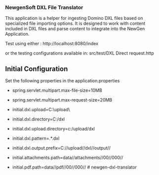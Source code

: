 ### NewgenSoft DXL File Translator

This application is a helper for ingesting Domino DXL files based on specialized file importing
options.  It is designed to work with content included in DXL files and parse content to integrate
into the NewGen Application.


Test using either :   http://localhost:8080/index

or the testing configurations available in: src/test/DXL Direct request.http

##  Initial Configuration
Set the following properties in the application.properties

- spring.servlet.multipart.max-file-size=10MB
- spring.servlet.multipart.max-request-size=20MB

- initial.dxl.upload=C:\\upload\\
- initial.dxl.directory=C:/dxl
- initial.dxl.upload.directory=c:/upload/dxl
- initial.dxl.pattern=.*\.dxl
- initial.dxl.output.prefix=C://upload//dxl//output//
- initial.attachments.path=data//attachments//00//000//
- initial.pdf.path=data//pdf//00//000//
#   n e w g e n - d x l - t r a n s l a t o r  
 